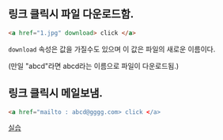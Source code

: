 ## 링크 클릭시 파일 다운로드함.

```html
<a href="1.jpg" download> click </a>
```

`download` 속성은 값을 가질수도 있으며 이 값은 파일의 새로운 이름이다.

(만일 "abcd"라면 abcd라는 이름으로 파일이 다운로드됨.)

## 링크 클릭시 메일보냄.
```html
<a href="mailto : abcd@gggg.com> click </a>
```

[실습](http://bit.ly/2URiHXE)
